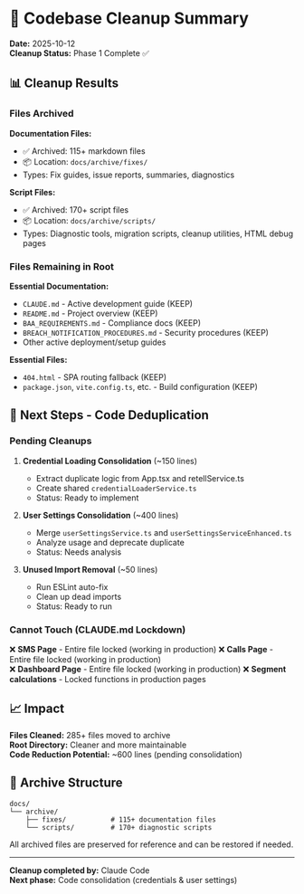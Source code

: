 # 🧹 Codebase Cleanup Summary

**Date:** 2025-10-12  
**Cleanup Status:** Phase 1 Complete ✅

## 📊 Cleanup Results

### Files Archived

**Documentation Files:**
- ✅ Archived: 115+ markdown files
- 📦 Location: `docs/archive/fixes/`
- Types: Fix guides, issue reports, summaries, diagnostics

**Script Files:**
- ✅ Archived: 170+ script files
- 📦 Location: `docs/archive/scripts/`
- Types: Diagnostic tools, migration scripts, cleanup utilities, HTML debug pages

### Files Remaining in Root

**Essential Documentation:**
- `CLAUDE.md` - Active development guide (KEEP)
- `README.md` - Project overview (KEEP)
- `BAA_REQUIREMENTS.md` - Compliance docs (KEEP)
- `BREACH_NOTIFICATION_PROCEDURES.md` - Security procedures (KEEP)
- Other active deployment/setup guides

**Essential Files:**
- `404.html` - SPA routing fallback (KEEP)
- `package.json`, `vite.config.ts`, etc. - Build configuration (KEEP)

## 🎯 Next Steps - Code Deduplication

### Pending Cleanups

1. **Credential Loading Consolidation** (~150 lines)
   - Extract duplicate logic from App.tsx and retellService.ts
   - Create shared `credentialLoaderService.ts`
   - Status: Ready to implement

2. **User Settings Consolidation** (~400 lines)  
   - Merge `userSettingsService.ts` and `userSettingsServiceEnhanced.ts`
   - Analyze usage and deprecate duplicate
   - Status: Needs analysis

3. **Unused Import Removal** (~50 lines)
   - Run ESLint auto-fix
   - Clean up dead imports
   - Status: Ready to run

### Cannot Touch (CLAUDE.md Lockdown)

❌ **SMS Page** - Entire file locked (working in production)
❌ **Calls Page** - Entire file locked (working in production)  
❌ **Dashboard Page** - Entire file locked (working in production)
❌ **Segment calculations** - Locked functions in production pages

## 📈 Impact

**Files Cleaned:** 285+ files moved to archive  
**Root Directory:** Cleaner and more maintainable  
**Code Reduction Potential:** ~600 lines (pending consolidation)

## 📂 Archive Structure

```
docs/
└── archive/
    ├── fixes/           # 115+ documentation files
    └── scripts/         # 170+ diagnostic scripts
```

All archived files are preserved for reference and can be restored if needed.

---

**Cleanup completed by:** Claude Code  
**Next phase:** Code consolidation (credentials & user settings)
